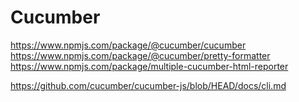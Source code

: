 # Cucumber
https://www.npmjs.com/package/@cucumber/cucumber
https://www.npmjs.com/package/@cucumber/pretty-formatter
https://www.npmjs.com/package/multiple-cucumber-html-reporter

https://github.com/cucumber/cucumber-js/blob/HEAD/docs/cli.md